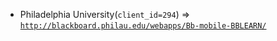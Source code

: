  - Philadelphia University(`client_id=294`) => [`http://blackboard.philau.edu/webapps/Bb-mobile-BBLEARN/`](http://blackboard.philau.edu/webapps/Bb-mobile-BBLEARN/)
